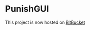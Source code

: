 # PunishGUI


This project is now hosted on [BitBucket](https://bitbucket.org/itsschatten/punishgui/src/master/)
